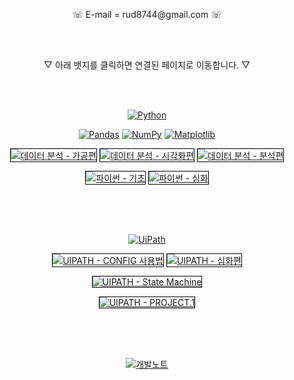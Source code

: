 <p align="center">
    <a> ☏ E-mail = rud8744@gmail.com ☏ </a>
</p>

<br>
<br>

<p align="center">
    <a> ▽ 아래 뱃지를 클릭하면 연결된 페이지로 이동합니다. ▽ </a>
</p>

<br>
<br>

<p align="center">
    <a href="https://www.python.org/"><img src="https://img.shields.io/badge/Python-blue.svg?logo=python&logoColor=white&style=for-the-badge" alt="Python"></a>
</p>

<p align="center">
    <a href="https://pandas.pydata.org/"><img src="https://img.shields.io/badge/pandas-blue.svg?logo=pandas&logoColor=white&style=for-the-badge" alt="Pandas"></a>
    <a href="https://numpy.org/"><img src="https://img.shields.io/badge/numpy-blue.svg?logo=numpy&logoColor=white&style=for-the-badge" alt="NumPy"></a>
    <a href="https://matplotlib.org/"><img src="https://img.shields.io/badge/matplotlib-blue.svg?logo=matplotlib&logoColor=white&style=for-the-badge" alt="Matplotlib"></a>

<p align="center">
    <a href="https://rud8744.tistory.com/3"><img src="https://img.shields.io/badge/데이터 분석 - 가공편-blue.svg?style=for-the-badge" alt="데이터 분석 - 가공편" style="border: 1px solid black;"></a>
    <a href="https://rud8744.tistory.com/4"><img src="https://img.shields.io/badge/데이터 분석 - 시각화편-blue.svg?style=for-the-badge" alt="데이터 분석 - 시각화편" style="border: 1px solid black;"></a>
    <a href="https://rud8744.tistory.com/5"><img src="https://img.shields.io/badge/데이터 분석 - 분석편-blue.svg?style=for-the-badge" alt="데이터 분석 - 분석편" style="border: 1px solid black;"></a>
</p>

<p align="center">
    <a href="https://github.com/rud8744/alpaco/tree/main/%EA%B8%B0%EC%B4%88%ED%95%99%EC%8A%B5"><img src="https://img.shields.io/badge/파이썬 - 기초-blue.svg?style=for-the-badge" alt="파이썬 - 기초" style="border: 1px solid black;"></a>
    <a href="https://github.com/rud8744/alpaco/tree/main/%EB%B3%B5%EC%8A%B5%EC%99%84%EB%A3%8C"><img src="https://img.shields.io/badge/파이썬 - 심화-blue.svg?style=for-the-badge" alt="파이썬 - 심화" style="border: 1px solid black;"></a>
</p>
<br>
<br>
<br>

<p align="center">
    <a href="https://www.uipath.com/"><img src="https://img.shields.io/badge/UiPath-orange.svg?logo=uipath&logoColor=white&style=for-the-badge" alt="UiPath"></a>
</p>

<p align="center">
    <a href="https://rud8744.tistory.com/7"><img src="https://img.shields.io/badge/UIPATH - CONFIG 사용법-orange.svg?style=for-the-badge" alt="UIPATH - CONFIG 사용법" style="border: 1px solid black;"></a>
    <a href="https://rud8744.tistory.com/8"><img src="https://img.shields.io/badge/UIPATH - 심화편-orange.svg?style=for-the-badge" alt="UIPATH - 심화편" style="border: 1px solid black;"></a>
</p>

<p align="center">
    <a href="https://rud8744.tistory.com/10"><img src="https://img.shields.io/badge/UIPATH - State Machine-orange.svg?style=for-the-badge" alt="UIPATH - State Machine" style="border: 1px solid black;"></a>
</p>

<p align="center">
    <a href="https://rud8744.tistory.com/9"><img src="https://img.shields.io/badge/UIPATH - PROJECT.1-orange.svg?style=for-the-badge" alt="UIPATH - PROJECT.1" style="border: 1px solid black;"></a>
</p>

<br>
<br>
<br>

<p align="center">
    <a href="https://rud8744.tistory.com/6"><img src="https://img.shields.io/badge/개발노트-525252.svg?style=for-the-badge" alt="개발노트"></a>
</p>



<!--
**rud8744/rud8744** is a ✨ _special_ ✨ repository because its `README.md` (this file) appears on your GitHub profile.

Here are some ideas to get you started:

- 🔭 I’m currently working on ...
- 🌱 I’m currently learning ...
- 👯 I’m looking to collaborate on ...
- 🤔 I’m looking for help with ...
- 💬 Ask me about ...
- 📫 How to reach me: ...
- 😄 Pronouns: ...
- ⚡ Fun fact: ...
-->
